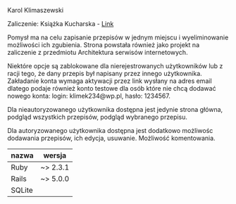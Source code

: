 <p>Karol Klimaszewski</p>

<p>Zaliczenie:
Książka Kucharska - <a href="https://fathomless-bastion-35868.herokuapp.com/">Link</a></p>

<p>Pomysł ma na celu zapisanie przepisów w jednym miejscu i wyeliminowanie możliwości ich zgubienia. Strona powstała również jako projekt na zaliczenie z przedmiotu Architektura serwisów internetowych.</p>

<p>Niektóre opcje są zablokowane dla nierejestrowanych użytkowników lub z racji tego, że dany przepis był napisany przez innego użytkownika. Zakładanie konta wymaga aktywacji przez link wysłany na adres email dlatego podaje również konto testowe dla osób które nie chcą dodawać nowego konta: login: klimek234@wp.pl, hasło: 1234567.</p>
<p>Dla nieautoryzowanego użytkownika dostępna jest jedynie strona główna, podgląd wszystkich przepisów, podgląd wybranego przepisu.</p>
<p>Dla autoryzowanego użytkownika dostępna jest dodatkowo możliwośc dodawania przepisów, ich edycja, usuwanie. Możliwość komentowania.</p>

<table><thead>
<tr>
<th>nazwa</th>
<th>wersja</th>
</tr>
</thead><tbody>
<tr>
<td>Ruby</td>
<td>~&gt; 2.3.1</td>
</tr>
<tr>
<td>Rails</td>
<td>~&gt; 5.0.0</td>
</tr>
<tr>
<td>SQLite</td>
<td></td>
</tr>
</tbody></table>
